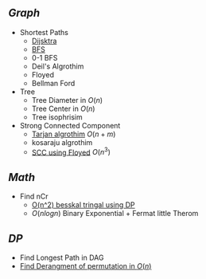 
## _Graph_
- Shortest Paths
	- [Dijsktra](dijkstra.cpp)
	- [BFS](BFS.cpp)
	- 0-1 BFS
	- Deil's Algrothim
	- Floyed
	- Bellman Ford
- Tree
	- Tree Diameter in $O(n)$
	- Tree Center in $O(n)$
	- Tree isophrisim
- Strong Connected Component
	- [Tarjan algrothim](tarjan.cpp) $O(n+m)$
	- kosaraju algrothim
	- [SCC using Floyed](SCC_Floyed.cpp) $O(n^3)$
## _Math_
- Find nCr
	- [O(n^2) besskal tringal using DP](nCr_DP.cpp)
	- $O(nlogn)$ Binary Exponential + Fermat little Therom

## _DP_
- Find Longest Path in DAG
- [Find Derangment of permutation in $O(n)$](derangement.cpp)

